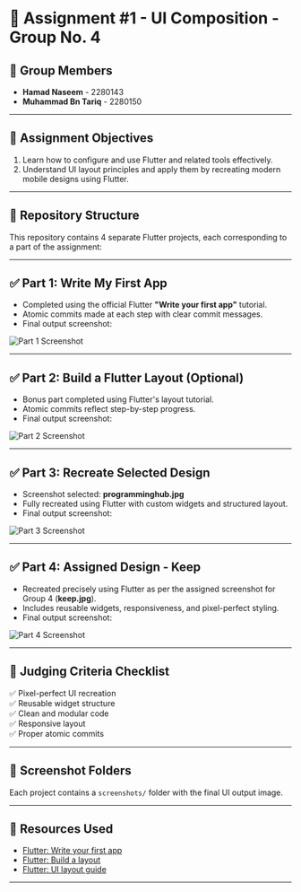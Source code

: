 # 📱 Assignment #1 - UI Composition - Group No. 4

## 👥 Group Members
- **Hamad Naseem** - 2280143  
- **Muhammad Bn Tariq** - 2280150

---

## 🎯 Assignment Objectives

1. Learn how to configure and use Flutter and related tools effectively.  
2. Understand UI layout principles and apply them by recreating modern mobile designs using Flutter.

---

## 📁 Repository Structure

This repository contains 4 separate Flutter projects, each corresponding to a part of the assignment:


---

## ✅ Part 1: Write My First App

- Completed using the official Flutter **"Write your first app"** tutorial.  
- Atomic commits made at each step with clear commit messages.  
- Final output screenshot:

![Part 1 Screenshot](my_first_app/screenshots/final_output.png)

---

## ✅ Part 2: Build a Flutter Layout (Optional)

- Bonus part completed using Flutter's layout tutorial.  
- Atomic commits reflect step-by-step progress.  
- Final output screenshot:

![Part 2 Screenshot](flutter_layout_tutorial/screenshots/final_output.png)

---

## ✅ Part 3: Recreate Selected Design

- Screenshot selected: **programminghub.jpg**  
- Fully recreated using Flutter with custom widgets and structured layout.  
- Final output screenshot:

![Part 3 Screenshot](programminghub/screenshots/final_output.png)

---

## ✅ Part 4: Assigned Design - Keep

- Recreated precisely using Flutter as per the assigned screenshot for Group 4 (**keep.jpg**).  
- Includes reusable widgets, responsiveness, and pixel-perfect styling.  
- Final output screenshot:

![Part 4 Screenshot](keep_design/screenshots/final_output.png)

---

## 🧠 Judging Criteria Checklist

✅ Pixel-perfect UI recreation  
✅ Reusable widget structure  
✅ Clean and modular code  
✅ Responsive layout  
✅ Proper atomic commits  

---

## 📸 Screenshot Folders

Each project contains a `screenshots/` folder with the final UI output image.

---

## 🔗 Resources Used

- [Flutter: Write your first app](https://docs.flutter.dev/get-started/codelab)  
- [Flutter: Build a layout](https://docs.flutter.dev/ui/layout/tutorial)  
- [Flutter: UI layout guide](https://docs.flutter.dev/ui/layout)

---
